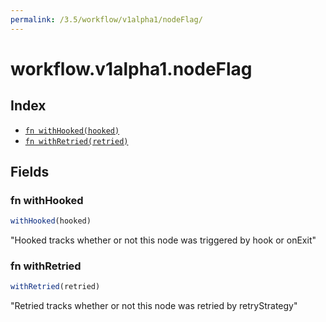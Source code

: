 ```yaml
---
permalink: /3.5/workflow/v1alpha1/nodeFlag/
---
```


# workflow.v1alpha1.nodeFlag



## Index

* [`fn withHooked(hooked)`](#fn-withhooked)
* [`fn withRetried(retried)`](#fn-withretried)

## Fields

### fn withHooked

```ts
withHooked(hooked)
```

"Hooked tracks whether or not this node was triggered by hook or onExit"

### fn withRetried

```ts
withRetried(retried)
```

"Retried tracks whether or not this node was retried by retryStrategy"